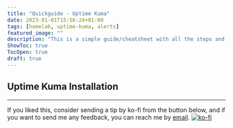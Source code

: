 ```yaml
---
title: "Quickguide - Uptime Kuma"
date: 2023-01-01T15:56:24+01:00
tags: [homelab, uptime-kuma, alerts]
featured_image: ""
description: "This is a simple guide/cheatsheet with all the steps and commands to install Uptime Kuma in a homelab environment wiht Docker"
ShowToc: true
TocOpen: true
draft: true
---
```


## Uptime Kuma Installation



---
If you liked this, consider sending a tip by ko-fi from the button below, and if you want to send me any feedback, you can reach me by [email](mailto:emailme@al3xis.xyz).
[![ko-fi](https://ko-fi.com/img/githubbutton_sm.svg)](https://ko-fi.com/V7V1CFV13)